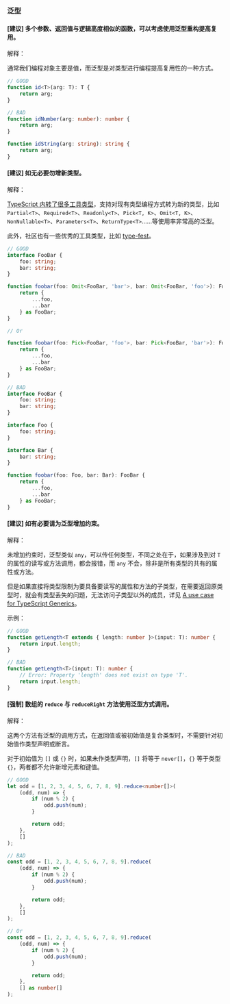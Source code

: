 ### 泛型

#### [建议] 多个参数、返回值与逻辑高度相似的函数，可以考虑使用泛型重构提高复用。

解释：

通常我们编程对象主要是值，而泛型是对类型进行编程提高复用性的一种方式。

```ts
// GOOD
function id<T>(arg: T): T {
    return arg;
}

// BAD
function idNumber(arg: number): number {
    return arg;
}

function idString(arg: string): string {
    return arg;
}
```

#### [建议] 如无必要勿增新类型。

解释：

[TypeScript 内转了很多工具类型](https://www.typescriptlang.org/docs/handbook/utility-types.html)，支持对现有类型编程方式转为新的类型，比如 `Partial<T>`、`Required<T>`、`Readonly<T>`、`Pick<T, K>`、`Omit<T, K>`、`NonNullable<T>`、`Parameters<T>`、`ReturnType<T>`……等使用率非常高的泛型。

此外，社区也有一些优秀的工具类型，比如 [type-fest](https://github.com/sindresorhus/type-fest)。

```ts
// GOOD
interface FooBar {
    foo: string;
    bar: string;
}

function foobar(foo: Omit<FooBar, 'bar'>, bar: Omit<FooBar, 'foo'>): FooBar {
    return {
        ...foo,
        ...bar
    } as FooBar;
}

// Or

function foobar(foo: Pick<FooBar, 'foo'>, bar: Pick<FooBar, 'bar'>): FooBar {
    return {
        ...foo,
        ...bar
    } as FooBar;
}

// BAD
interface FooBar {
    foo: string;
    bar: string;
}

interface Foo {
    foo: string;
}

interface Bar {
    bar: string;
}

function foobar(foo: Foo, bar: Bar): FooBar {
    return {
        ...foo,
        ...bar
    } as FooBar;
}
```

#### [建议] 如有必要请为泛型增加约束。

解释：

未增加约束时，泛型类似 `any`，可以传任何类型，不同之处在于，如果涉及到对 `T` 的属性的读写或方法调用，都会报错，而 `any` 不会，除非是所有类型的共有的属性或方法。

但是如果直接将类型限制为要具备要读写的属性和方法的子类型，在需要返回原类型时，就会有类型丢失的问题，无法访问子类型以外的成员，详见 [A use case for TypeScript Generics](https://juliangaramendy.dev/blog/when-ts-generics)。

示例：

```ts
// GOOD
function getLength<T extends { length: number }>(input: T): number {
    return input.length;
}

// BAD
function getLength<T>(input: T): number {
    // Error: Property 'length' does not exist on type 'T'.
    return input.length;
}
```

#### [强制] 数组的 `reduce` 与 `reduceRight` 方法使用泛型方式调用。

解释：

这两个方法有泛型的调用方式，在返回值或被初始值是复合类型时，不需要针对初始值作类型声明或断言。

对于初始值为 `[]` 或 `{}` 时，如果未作类型声明，`[]` 将等于 `never[]`，`{}` 等于类型 `{}`，两者都不允许新增元素和键值。

```ts
// GOOD
let odd = [1, 2, 3, 4, 5, 6, 7, 8, 9].reduce<number[]>(
    (odd, num) => {
        if (num % 2) {
            odd.push(num);
        }

        return odd;
    },
    []
);

// BAD
const odd = [1, 2, 3, 4, 5, 6, 7, 8, 9].reduce(
    (odd, num) => {
        if (num % 2) {
            odd.push(num);
        }

        return odd;
    },
    []
);

// Or
const odd = [1, 2, 3, 4, 5, 6, 7, 8, 9].reduce(
    (odd, num) => {
        if (num % 2) {
            odd.push(num);
        }

        return odd;
    },
    [] as number[]
);
```
